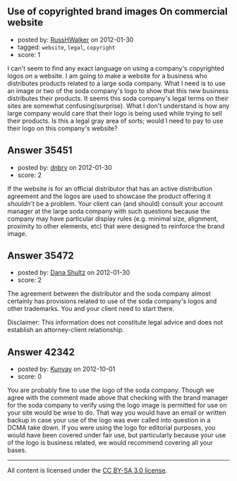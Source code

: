 ## Use of copyrighted brand images On commercial website

- posted by: [RussHWalker](https://stackexchange.com/users/-1/16071-russhwalker) on 2012-01-30
- tagged: `website`, `legal`, `copyright`
- score: 1

I can't seem to find any exact language on using a company's copyrighted logos on a website.  I am going to make a website for a business who distributes products related to a large soda company.  What I need is to use an image or two of the soda company's logo to show that this new business distributes their products.  It seems this soda company's legal terms on their sites are somewhat confusing(surprise).  What I don't understand is how any large company would care that their logo is being used while trying to sell their products.  Is this a legal gray area of sorts; would I need to pay to use their logo on this company's website?


## Answer 35451

- posted by: [dnbrv](https://stackexchange.com/users/-1/15284-dnbrv) on 2012-01-30
- score: 2

If the website is for an official distributor that has an active distribution agreement and the logos are used to showcase the product offering it *shouldn't* be a problem. Your client can (and should) consult your account manager at the large soda company with such questions because the company may have particular display rules (e.g. minimal size, alignment, proximity to other elements, etc) that were designed to reinforce the brand image.


## Answer 35472

- posted by: [Dana Shultz](https://stackexchange.com/users/-1/1841-dana-shultz) on 2012-01-30
- score: 2

The agreement between the distributor and the soda company almost certainly has provisions related to use of the soda company's logos and other trademarks. You and your client need to start there.

Disclaimer: This information does not constitute legal advice and does not establish an attorney-client relationship.


## Answer 42342

- posted by: [Kunvay](https://stackexchange.com/users/-1/19936-kunvay) on 2012-10-01
- score: 0

You are probably fine to use the logo of the soda company. Though we agree with the comment made above that checking with the brand manager for the soda company to verify using the logo image is permitted for use on your site would be wise to do.  That way you would have an email or written backup in case your use of the logo was ever called into question in a DCMA take down.  If you were using the logo for editorial purposes, you would have been covered under fair use, but particularly because your use of the logo is business related, we would recommend covering all your bases. 




---

All content is licensed under the [CC BY-SA 3.0 license](https://creativecommons.org/licenses/by-sa/3.0/).
